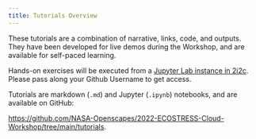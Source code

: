 ```yaml
---
title: Tutorials Overview
---
```


These tutorials are a combination of narrative, links, code, and outputs. They have been developed for live demos during the Workshop, and are available for self-paced learning.  

Hands-on exercises will be executed from a [Jupyter Lab instance in 2i2c](https://openscapes.2i2c.cloud/hub/user-redirect/git-pull?repo=https%3A%2F%2Fgithub.com%2FNASA-Openscapes%2F2022-ECOSTRESS-Cloud-Workshop&urlpath=lab%2Ftree%2F2022-ECOSTRESS-Cloud-Workshop%2FREADME.md&branch=main). Please pass along your Github Username to get access.  

Tutorials are markdown (`.md`) and Jupyter (`.ipynb`) notebooks, and are available on GitHub:  

<https://github.com/NASA-Openscapes/2022-ECOSTRESS-Cloud-Workshop/tree/main/tutorials>.
